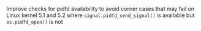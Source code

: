 Improve checks for pidfd availability to avoid corner cases that may fail on Linux kernel 5.1 and 5.2 where `signal.pidfd_send_signal()` is available but `os.pidfd_open()` is not
